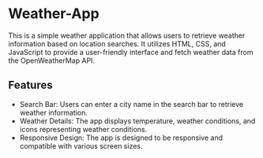 # Weather-App

This is a simple weather application that allows users to retrieve weather information based on location searches.
It utilizes HTML, CSS, and JavaScript to provide a user-friendly interface and fetch weather data from the OpenWeatherMap API.


## Features

- Search Bar: Users can enter a city name in the search bar to retrieve weather information.
- Weather Details: The app displays temperature, weather conditions, and icons representing weather conditions.
- Responsive Design: The app is designed to be responsive and compatible with various screen sizes.
